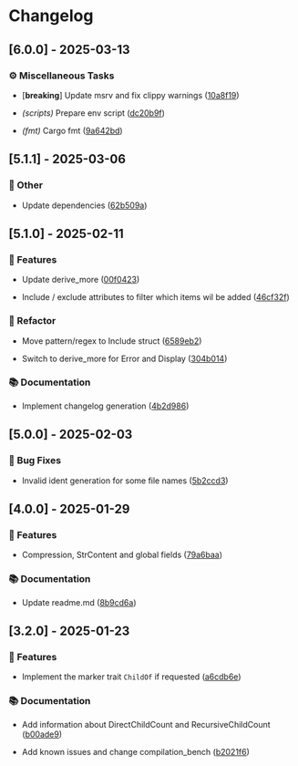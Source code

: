 # Changelog

## [6.0.0] - 2025-03-13

### ⚙️ Miscellaneous Tasks

- [**breaking**] Update msrv and fix clippy warnings ([10a8f19](10a8f19a7958bb7503bd430593aca52bbff8a597))

- *(scripts)* Prepare env script ([dc20b9f](dc20b9f886f7f1f07dae1d4ee054a10dbffc999d))

- *(fmt)* Cargo fmt ([9a642bd](9a642bde964a67b938a140caa34d50d3109c335a))


## [5.1.1] - 2025-03-06

### 💼 Other

- Update dependencies ([62b509a](62b509a1b1963b853cf169ae8e2c04a792727b8c))


## [5.1.0] - 2025-02-11

### 🚀 Features

- Update derive_more ([00f0423](00f0423031d37943b9fa2719910cd87e492370d0))

- Include / exclude attributes to filter which items wil be added ([46cf32f](46cf32fa3c89fbc6296bc5622f738cd26bd10d9b))


### 🚜 Refactor

- Move pattern/regex to Include struct ([6589eb2](6589eb260d7a1cf923f2ef61bf1a4102c8b8f3a8))

- Switch to derive_more for Error and Display ([304b014](304b01414b698c775fda69a84923ae2fc5f45380))


### 📚 Documentation

- Implement changelog generation ([4b2d986](4b2d98610c4fba25c364e36c8aeecb1a3d9899dd))


## [5.0.0] - 2025-02-03

### 🐛 Bug Fixes

- Invalid ident generation for some file names ([5b2ccd3](5b2ccd3fb40160a709c371385a90dab12d210236))


## [4.0.0] - 2025-01-29

### 🚀 Features

- Compression, StrContent and global fields ([79a6baa](79a6baa3b14496af5d321afe7c9078fbda7c0500))


### 📚 Documentation

- Update readme.md ([8b9cd6a](8b9cd6a1de27ab53630e27d3bd963843bc5151b9))


## [3.2.0] - 2025-01-23

### 🚀 Features

- Implement the marker trait `ChildOf` if requested ([a6cdb6e](a6cdb6e41c6b5828d01db672cf39638b98b8094b))


### 📚 Documentation

- Add information about DirectChildCount and RecursiveChildCount ([b00ade9](b00ade97a244e482afeaab40175a7489fb0579c0))

- Add known issues and change compilation_bench ([b2021f6](b2021f6e4e596222b439fe76c4829696a5dd39b4))


<!-- generated by git-cliff -->
